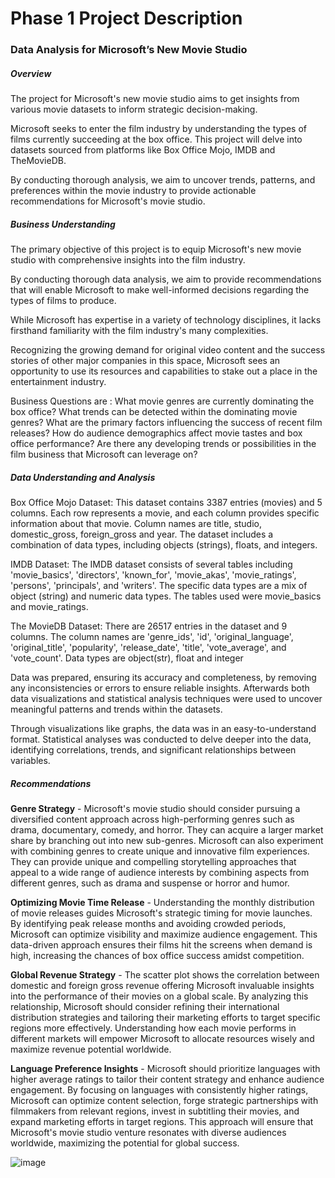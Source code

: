 # Phase 1 Project Description

### Data Analysis for Microsoft’s New Movie Studio

##### Overview
The project for Microsoft's new movie studio aims to get insights from various movie datasets to inform strategic decision-making. 

Microsoft seeks to enter the film industry by understanding the types of films currently succeeding at the box office. This project will delve into datasets sourced from platforms like Box Office Mojo, IMDB and TheMovieDB. 

By conducting thorough analysis, we aim to uncover trends, patterns, and preferences within the movie industry to provide actionable recommendations for Microsoft's movie studio. 

##### Business Understanding
The primary objective of this project is to equip  Microsoft's new movie studio with comprehensive insights into the film industry. 

By conducting thorough data analysis, we aim to provide recommendations that will enable Microsoft to make well-informed decisions regarding the types of films to produce.

While Microsoft has expertise in a variety of technology disciplines, it lacks firsthand familiarity with the film industry's many complexities. 

Recognizing the growing demand for original video content and the success stories of other major companies in this space, Microsoft sees an opportunity to use its resources and capabilities to stake out a place in the entertainment industry.

Business Questions are :
What movie genres are currently dominating the box office? 
What trends can be detected within the dominating movie genres?
What are the primary factors influencing the success of recent film releases?
How do audience demographics affect movie tastes and box office performance?
Are there any developing trends or possibilities in the film business that Microsoft can leverage on?

##### Data Understanding and Analysis
Box Office Mojo Dataset: This dataset contains 3387 entries (movies) and 5 columns. Each row represents a movie, and each column provides specific information about that movie. Column names are title, studio, domestic_gross, foreign_gross and year. The dataset includes a combination of data types, including objects (strings), floats, and integers. 

IMDB Dataset: The IMDB dataset consists of several tables including 'movie_basics', 'directors', 'known_for', 'movie_akas', 'movie_ratings', 'persons', 'principals', and 'writers'. The specific data types are a mix of object (string) and numeric data types. The tables used were movie_basics and movie_ratings.

The MovieDB Dataset: There are 26517 entries in the dataset and 9 columns. The column names are 'genre_ids', 'id', 'original_language', 'original_title', 'popularity', 'release_date', 'title', 'vote_average', and 'vote_count'. Data types are object(str), float and integer

 Data was prepared, ensuring its accuracy and completeness, by removing any inconsistencies or errors to ensure reliable insights.
 Afterwards both data visualizations and statistical analysis techniques were used to uncover meaningful patterns and trends within the datasets. 
 
Through visualizations like graphs, the data was in an easy-to-understand format.
 Statistical analyses was conducted to delve deeper into the data, identifying correlations, trends, and significant relationships between variables. 

##### Recommendations 
**Genre Strategy** - Microsoft's movie studio should consider pursuing a diversified content approach across high-performing genres such as drama, documentary, comedy, and horror. They can acquire a larger market share by branching out into new sub-genres. 
Microsoft can also experiment with combining genres to create unique and innovative film experiences. They can provide unique and compelling storytelling approaches that appeal to a wide range of audience interests by combining aspects from different genres, such as drama and suspense or horror and humor. 

**Optimizing Movie Time Release** - Understanding the monthly distribution of movie releases guides Microsoft's strategic timing for movie launches. By identifying peak release months and avoiding crowded periods, Microsoft can optimize visibility and maximize audience engagement. This data-driven approach ensures their films hit the screens when demand is high, increasing the chances of box office success amidst competition.

**Global Revenue Strategy** - The scatter plot shows the correlation between domestic and foreign gross revenue offering Microsoft invaluable insights into the performance of their movies on a global scale. By analyzing this relationship, Microsoft should consider refining their international distribution strategies and tailoring their marketing efforts to target specific regions more effectively. Understanding how each movie performs in different markets will empower Microsoft to allocate resources wisely and maximize revenue potential worldwide.

**Language Preference Insights** - Microsoft should prioritize languages with higher average ratings to tailor their content strategy and enhance audience engagement. By focusing on languages with consistently higher ratings, Microsoft can optimize content selection, forge strategic partnerships with filmmakers from relevant regions, invest in subtitling their movies, and expand marketing efforts in target regions. This approach will ensure that Microsoft's movie studio venture resonates with diverse audiences worldwide, maximizing the potential for global success.

![image]([https://github.com/learn-co-curriculum/dsc-phase-1-project-v2-4/assets/67095878/53f50a6b-0188-4e3e-9014-3c2d28a5b94f](https://github.com/whareverr/dsc-phase-1-project-v2-4/blob/master/language.png)https://github.com/whareverr/dsc-phase-1-project-v2-4/blob/master/language.png)


